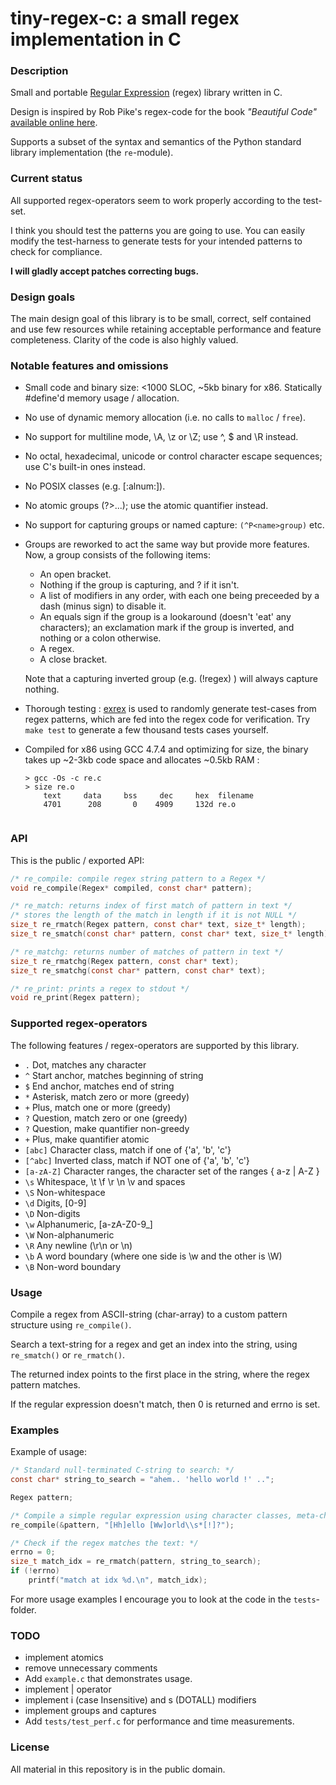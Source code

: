 # tiny-regex-c: a small regex implementation in C
### Description
Small and portable [Regular Expression](https://en.wikipedia.org/wiki/Regular_expression) (regex) library written in C. 

Design is inspired by Rob Pike's regex-code for the book *"Beautiful Code"* [available online here](http://www.cs.princeton.edu/courses/archive/spr09/cos333/beautiful.html).

Supports a subset of the syntax and semantics of the Python standard library implementation (the `re`-module).

### Current status
All supported regex-operators seem to work properly according to the test-set.

I think you should test the patterns you are going to use. You can easily modify the test-harness to generate tests for your intended patterns to check for compliance.

**I will gladly accept patches correcting bugs.**

### Design goals
The main design goal of this library is to be small, correct, self contained and use few resources while retaining acceptable performance and feature completeness. Clarity of the code is also highly valued.

### Notable features and omissions
- Small code and binary size: <1000 SLOC, ~5kb binary for x86. Statically #define'd memory usage / allocation.
- No use of dynamic memory allocation (i.e. no calls to `malloc` / `free`).
- No support for multiline mode, \A, \z or \Z; use ^, $ and \R instead.
- No octal, hexadecimal, unicode or control character escape sequences; use C's built-in ones instead.
- No POSIX classes (e.g. [:alnum:]).
- No atomic groups (?>...); use the atomic quantifier instead.
- No support for capturing groups or named capture: `(^P<name>group)` etc.
- Groups are reworked to act the same way but provide more features. Now, a group consists of the following items:
	- An open bracket.
	- Nothing if the group is capturing, and ? if it isn't.
	- A list of modifiers in any order, with each one being preceeded by a dash (minus sign) to disable it.
	- An equals sign if the group is a lookaround (doesn't 'eat' any characters); an exclamation mark if the group is inverted, and nothing or a colon otherwise.
	- A regex.
	- A close bracket.

	Note that a capturing inverted group (e.g. (!regex) ) will always capture nothing.
- Thorough testing : [exrex](https://github.com/asciimoo/exrex) is used to randomly generate test-cases from regex patterns, which are fed into the regex code for verification. Try `make test` to generate a few thousand tests cases yourself.
- Compiled for x86 using GCC 4.7.4 and optimizing for size, the binary takes up ~2-3kb code space and allocates ~0.5kb RAM :
  ```
  > gcc -Os -c re.c
  > size re.o
      text     data     bss     dec     hex  filename
      4701      208       0    4909     132d re.o
      
  ```

### API
This is the public / exported API:
```C
/* re_compile: compile regex string pattern to a Regex */
void re_compile(Regex* compiled, const char* pattern);

/* re_match: returns index of first match of pattern in text */
/* stores the length of the match in length if it is not NULL */
size_t re_rmatch(Regex pattern, const char* text, size_t* length);
size_t re_smatch(const char* pattern, const char* text, size_t* length);

/* re_matchg: returns number of matches of pattern in text */
size_t re_rmatchg(Regex pattern, const char* text);
size_t re_smatchg(const char* pattern, const char* text);

/* re_print: prints a regex to stdout */
void re_print(Regex pattern);
```

### Supported regex-operators
The following features / regex-operators are supported by this library.

  -  `.`         Dot, matches any character
  -  `^`         Start anchor, matches beginning of string
  -  `$`         End anchor, matches end of string
  -  `*`         Asterisk, match zero or more (greedy)
  -  `+`         Plus, match one or more (greedy)
  -  `?`         Question, match zero or one (greedy)
  -  `?`         Question, make quantifier non-greedy
  -  `+`         Plus, make quantifier atomic
  -  `[abc]`     Character class, match if one of {'a', 'b', 'c'}
  -  `[^abc]`   Inverted class, match if NOT one of {'a', 'b', 'c'}
  -  `[a-zA-Z]` Character ranges, the character set of the ranges { a-z | A-Z }
  -  `\s`       Whitespace, \t \f \r \n \v and spaces
  -  `\S`       Non-whitespace
  -  `\d`       Digits, [0-9]
  -  `\D`       Non-digits
  -  `\w`       Alphanumeric, [a-zA-Z0-9_]
  -  `\W`       Non-alphanumeric
  -  `\R`       Any newline (\r\n or \n)
  -  `\b`       A word boundary (where one side is \w and the other is \W)
  -  `\B`       Non-word boundary

### Usage
Compile a regex from ASCII-string (char-array) to a custom pattern structure using `re_compile()`.

Search a text-string for a regex and get an index into the string, using `re_smatch()` or `re_rmatch()`.

The returned index points to the first place in the string, where the regex pattern matches.

If the regular expression doesn't match, then 0 is returned and errno is set.

### Examples
Example of usage:
```C
/* Standard null-terminated C-string to search: */
const char* string_to_search = "ahem.. 'hello world !' ..";

Regex pattern;

/* Compile a simple regular expression using character classes, meta-char and greedy + non-greedy quantifiers: */
re_compile(&pattern, "[Hh]ello [Ww]orld\\s*[!]?");

/* Check if the regex matches the text: */
errno = 0;
size_t match_idx = re_rmatch(pattern, string_to_search);
if (!errno)
	printf("match at idx %d.\n", match_idx);
```

For more usage examples I encourage you to look at the code in the `tests`-folder.

### TODO
- implement atomics
- remove unnecessary comments
- Add `example.c` that demonstrates usage.
- implement | operator
- implement i (case Insensitive) and s (DOTALL) modifiers
- implement groups and captures
- Add `tests/test_perf.c` for performance and time measurements.

### License
All material in this repository is in the public domain.

